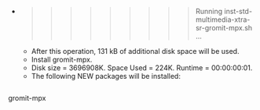 * >>>>>>>>> Running inst-std-multimedia-xtra-sr-gromit-mpx.sh ...
  * After this operation, 131 kB of additional disk space will be used.
  * Install gromit-mpx.
  * Disk size = 3696908K. Space Used = 224K. Runtime = 00:00:00:01.
  * The following NEW packages will be installed:
  ```bash
gromit-mpx
  ```
